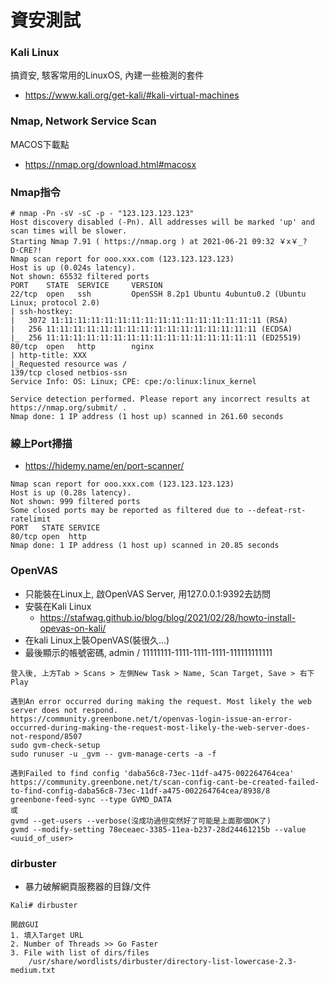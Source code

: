 # 資安測試

### Kali Linux
搞資安, 駭客常用的LinuxOS, 內建一些檢測的套件
* https://www.kali.org/get-kali/#kali-virtual-machines

### Nmap, Network Service Scan
MACOS下載點
* https://nmap.org/download.html#macosx
### Nmap指令
```
# nmap -Pn -sV -sC -p - "123.123.123.123"
Host discovery disabled (-Pn). All addresses will be marked 'up' and scan times will be slower.
Starting Nmap 7.91 ( https://nmap.org ) at 2021-06-21 09:32 ￥x￥_?D·CRE?!
Nmap scan report for ooo.xxx.com (123.123.123.123)
Host is up (0.024s latency).
Not shown: 65532 filtered ports
PORT    STATE  SERVICE     VERSION
22/tcp  open   ssh         OpenSSH 8.2p1 Ubuntu 4ubuntu0.2 (Ubuntu Linux; protocol 2.0)
| ssh-hostkey:
|   3072 11:11:11:11:11:11:11:11:11:11:11:11:11:11:11:11 (RSA)
|   256 11:11:11:11:11:11:11:11:11:11:11:11:11:11:11:11 (ECDSA)
|_  256 11:11:11:11:11:11:11:11:11:11:11:11:11:11:11:11 (ED25519)
80/tcp  open   http        nginx
| http-title: XXX
|_Requested resource was /
139/tcp closed netbios-ssn
Service Info: OS: Linux; CPE: cpe:/o:linux:linux_kernel

Service detection performed. Please report any incorrect results at https://nmap.org/submit/ .
Nmap done: 1 IP address (1 host up) scanned in 261.60 seconds
```

### 線上Port掃描
* https://hidemy.name/en/port-scanner/
```
Nmap scan report for ooo.xxx.com (123.123.123.123)
Host is up (0.28s latency).
Not shown: 999 filtered ports
Some closed ports may be reported as filtered due to --defeat-rst-ratelimit
PORT   STATE SERVICE
80/tcp open  http
Nmap done: 1 IP address (1 host up) scanned in 20.85 seconds
```

### OpenVAS
* 只能裝在Linux上, 啟OpenVAS Server, 用127.0.0.1:9392去訪問
* 安裝在Kali Linux
    * https://stafwag.github.io/blog/blog/2021/02/28/howto-install-opevas-on-kali/
* 在kali Linux上裝OpenVAS(裝很久...)
* 最後顯示的帳號密碼, admin / 11111111-1111-1111-1111-111111111111

```
登入後, 上方Tab > Scans > 左側New Task > Name, Scan Target, Save > 右下Play

遇到An error occurred during making the request. Most likely the web server does not respond.
https://community.greenbone.net/t/openvas-login-issue-an-error-occurred-during-making-the-request-most-likely-the-web-server-does-not-respond/8507
sudo gvm-check-setup
sudo runuser -u _gvm -- gvm-manage-certs -a -f

遇到Failed to find config 'daba56c8-73ec-11df-a475-002264764cea'
https://community.greenbone.net/t/scan-config-cant-be-created-failed-to-find-config-daba56c8-73ec-11df-a475-002264764cea/8938/8
greenbone-feed-sync --type GVMD_DATA
或
gvmd --get-users --verbose(沒成功過但突然好了可能是上面那個OK了)
gvmd --modify-setting 78eceaec-3385-11ea-b237-28d24461215b --value <uuid_of_user>
```

### dirbuster
* 暴力破解網頁服務器的目錄/文件
```
Kali# dirbuster

開啟GUI
1. 填入Target URL
2. Number of Threads >> Go Faster
3. File with list of dirs/files
    /usr/share/wordlists/dirbuster/directory-list-lowercase-2.3-medium.txt
```
